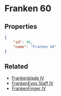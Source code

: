 # Franken 60

<no description available>

## Properties

```json
{
    "id": 96,
    "name": "Franken 60"
}
```

## Related

- [Frankenblade IV](../items/6026-frankenblade-iv.md)
- [FrankenEyes Staff IV](../items/6027-frankeneyes-staff-iv.md)
- [FrankenFinger IV](../items/6028-frankenfinger-iv.md)

